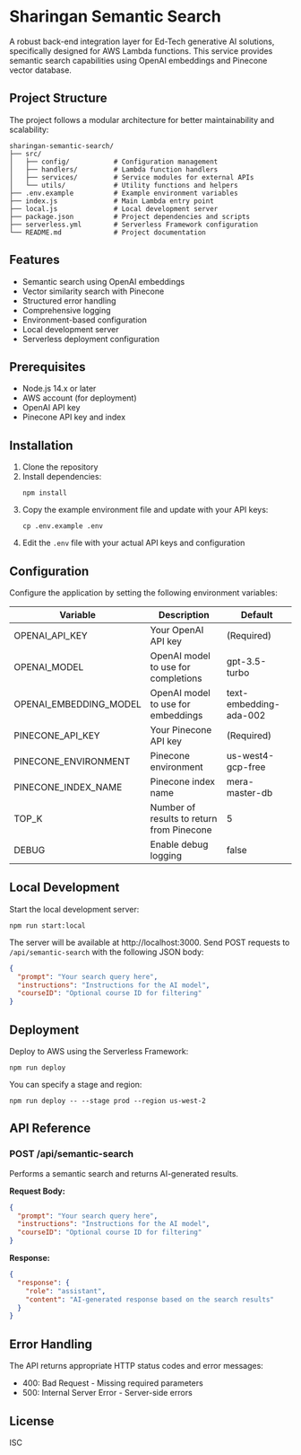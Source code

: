 # Sharingan Semantic Search

A robust back-end integration layer for Ed-Tech generative AI solutions, specifically designed for AWS Lambda functions. This service provides semantic search capabilities using OpenAI embeddings and Pinecone vector database.

## Project Structure

The project follows a modular architecture for better maintainability and scalability:

```
sharingan-semantic-search/
├── src/
│   ├── config/           # Configuration management
│   ├── handlers/         # Lambda function handlers
│   ├── services/         # Service modules for external APIs
│   └── utils/            # Utility functions and helpers
├── .env.example          # Example environment variables
├── index.js              # Main Lambda entry point
├── local.js              # Local development server
├── package.json          # Project dependencies and scripts
├── serverless.yml        # Serverless Framework configuration
└── README.md             # Project documentation
```

## Features

- Semantic search using OpenAI embeddings
- Vector similarity search with Pinecone
- Structured error handling
- Comprehensive logging
- Environment-based configuration
- Local development server
- Serverless deployment configuration

## Prerequisites

- Node.js 14.x or later
- AWS account (for deployment)
- OpenAI API key
- Pinecone API key and index

## Installation

1. Clone the repository
2. Install dependencies:
   ```
   npm install
   ```
3. Copy the example environment file and update with your API keys:
   ```
   cp .env.example .env
   ```
4. Edit the `.env` file with your actual API keys and configuration

## Configuration

Configure the application by setting the following environment variables:

| Variable | Description | Default |
|----------|-------------|---------|
| OPENAI_API_KEY | Your OpenAI API key | (Required) |
| OPENAI_MODEL | OpenAI model to use for completions | gpt-3.5-turbo |
| OPENAI_EMBEDDING_MODEL | OpenAI model to use for embeddings | text-embedding-ada-002 |
| PINECONE_API_KEY | Your Pinecone API key | (Required) |
| PINECONE_ENVIRONMENT | Pinecone environment | us-west4-gcp-free |
| PINECONE_INDEX_NAME | Pinecone index name | mera-master-db |
| TOP_K | Number of results to return from Pinecone | 5 |
| DEBUG | Enable debug logging | false |

## Local Development

Start the local development server:

```
npm run start:local
```

The server will be available at http://localhost:3000. Send POST requests to `/api/semantic-search` with the following JSON body:

```json
{
  "prompt": "Your search query here",
  "instructions": "Instructions for the AI model",
  "courseID": "Optional course ID for filtering"
}
```

## Deployment

Deploy to AWS using the Serverless Framework:

```
npm run deploy
```

You can specify a stage and region:

```
npm run deploy -- --stage prod --region us-west-2
```

## API Reference

### POST /api/semantic-search

Performs a semantic search and returns AI-generated results.

**Request Body:**

```json
{
  "prompt": "Your search query here",
  "instructions": "Instructions for the AI model",
  "courseID": "Optional course ID for filtering"
}
```

**Response:**

```json
{
  "response": {
    "role": "assistant",
    "content": "AI-generated response based on the search results"
  }
}
```

## Error Handling

The API returns appropriate HTTP status codes and error messages:

- 400: Bad Request - Missing required parameters
- 500: Internal Server Error - Server-side errors

## License

ISC